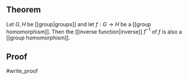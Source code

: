 ## Theorem
Let $G, H$ be [[group|groups]] and let $f:G\to H$ be a [[group homomorphism]]. Then the [[inverse function|inverse]] $f^{-1}$ of $f$ is also a [[group homomorphism]].
## Proof
#write_proof 